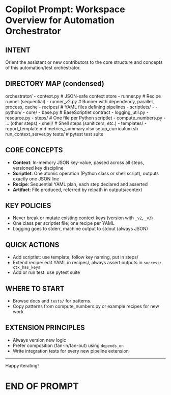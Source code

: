 # Copilot Prompt: Workspace Overview for Automation Orchestrator

## INTENT
Orient the assistant or new contributors to the core structure and concepts of this automation/test orchestrator.

## DIRECTORY MAP (condensed)
orchestrator/
    - context.py # JSON-safe context store
    - runner.py # Recipe runner (sequential)
    - runner_v2.py # Runner with dependency, parallel, process, cache
    - recipes/ # YAML files defining pipelines
    - scriptlets/
        - -python/
            - core/
                - base.py # BaseScriptlet contract
                - logging_util.py
                - resource.py
                - steps/ # One file per Python scriptlet
                    - compute_numbers.py
                    - ... (other steps)
            - shell/ # Shell steps (sanitizers, etc.)
            - templates/
            - report_template.md
metrics_summary.xlsx
setup_curriculum.sh
run_context_server.py
tests/ # pytest test suite


## CORE CONCEPTS
- **Context**: In-memory JSON key-value, passed across all steps, versioned key discipline
- **Scriptlet**: One atomic operation (Python class or shell script), outputs exactly one JSON line
- **Recipe**: Sequential YAML plan, each step declared and asserted
- **Artifact**: File produced, referred by relpath in outputs/context

## KEY POLICIES
- Never break or mutate existing context keys (version with `_v2`, `_v3`)
- One class per scriptlet file; one recipe per YAML
- Logging goes to stderr, machine output to stdout (always JSON)

## QUICK ACTIONS
- Add scriptlet: use template, follow key naming, put in steps/
- Extend recipe: edit YAML in recipes/, always assert outputs in `success: ctx_has_keys`
- Add or run test: use pytest suite

## WHERE TO START
- Browse docs and `tests/` for patterns.
- Copy patterns from compute_numbers.py or example recipes for new work.

## EXTENSION PRINCIPLES
- Always version new logic
- Prefer composition (fan-in/fan-out) using `depends_on`
- Write integration tests for every new pipeline extension

---

Happy iterating!
# END OF PROMPT
